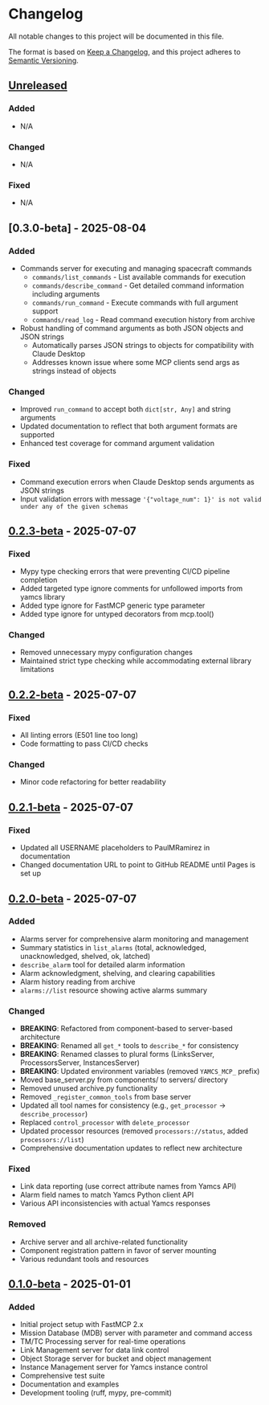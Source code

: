 # Changelog

All notable changes to this project will be documented in this file.

The format is based on [Keep a Changelog](https://keepachangelog.com/en/1.0.0/),
and this project adheres to [Semantic Versioning](https://semver.org/spec/v2.0.0.html).

## [Unreleased]

### Added
- N/A

### Changed
- N/A

### Fixed
- N/A

## [0.3.0-beta] - 2025-08-04

### Added
- Commands server for executing and managing spacecraft commands
  - `commands/list_commands` - List available commands for execution
  - `commands/describe_command` - Get detailed command information including arguments
  - `commands/run_command` - Execute commands with full argument support
  - `commands/read_log` - Read command execution history from archive
- Robust handling of command arguments as both JSON objects and JSON strings
  - Automatically parses JSON strings to objects for compatibility with Claude Desktop
  - Addresses known issue where some MCP clients send args as strings instead of objects

### Changed
- Improved `run_command` to accept both `dict[str, Any]` and string arguments
- Updated documentation to reflect that both argument formats are supported
- Enhanced test coverage for command argument validation

### Fixed
- Command execution errors when Claude Desktop sends arguments as JSON strings
- Input validation errors with message `'{"voltage_num": 1}' is not valid under any of the given schemas`

## [0.2.3-beta] - 2025-07-07

### Fixed
- Mypy type checking errors that were preventing CI/CD pipeline completion
- Added targeted type ignore comments for unfollowed imports from yamcs library
- Added type ignore for FastMCP generic type parameter
- Added type ignore for untyped decorators from mcp.tool()

### Changed
- Removed unnecessary mypy configuration changes
- Maintained strict type checking while accommodating external library limitations

## [0.2.2-beta] - 2025-07-07

### Fixed
- All linting errors (E501 line too long)
- Code formatting to pass CI/CD checks

### Changed
- Minor code refactoring for better readability

## [0.2.1-beta] - 2025-07-07

### Fixed
- Updated all USERNAME placeholders to PaulMRamirez in documentation
- Changed documentation URL to point to GitHub README until Pages is set up

## [0.2.0-beta] - 2025-07-07

### Added
- Alarms server for comprehensive alarm monitoring and management
- Summary statistics in `list_alarms` (total, acknowledged, unacknowledged, shelved, ok, latched)
- `describe_alarm` tool for detailed alarm information
- Alarm acknowledgment, shelving, and clearing capabilities
- Alarm history reading from archive
- `alarms://list` resource showing active alarms summary

### Changed
- **BREAKING**: Refactored from component-based to server-based architecture
- **BREAKING**: Renamed all `get_*` tools to `describe_*` for consistency
- **BREAKING**: Renamed classes to plural forms (LinksServer, ProcessorsServer, InstancesServer)
- **BREAKING**: Updated environment variables (removed `YAMCS_MCP_` prefix)
- Moved base_server.py from components/ to servers/ directory
- Removed unused archive.py functionality
- Removed `_register_common_tools` from base server
- Updated all tool names for consistency (e.g., `get_processor` → `describe_processor`)
- Replaced `control_processor` with `delete_processor`
- Updated processor resources (removed `processors://status`, added `processors://list`)
- Comprehensive documentation updates to reflect new architecture

### Fixed
- Link data reporting (use correct attribute names from Yamcs API)
- Alarm field names to match Yamcs Python client API
- Various API inconsistencies with actual Yamcs responses

### Removed
- Archive server and all archive-related functionality
- Component registration pattern in favor of server mounting
- Various redundant tools and resources

## [0.1.0-beta] - 2025-01-01

### Added
- Initial project setup with FastMCP 2.x
- Mission Database (MDB) server with parameter and command access
- TM/TC Processing server for real-time operations
- Link Management server for data link control
- Object Storage server for bucket and object management
- Instance Management server for Yamcs instance control
- Comprehensive test suite
- Documentation and examples
- Development tooling (ruff, mypy, pre-commit)

[Unreleased]: https://github.com/PaulMRamirez/yamcs-mcp-server/compare/v0.2.3-beta...HEAD
[0.2.3-beta]: https://github.com/PaulMRamirez/yamcs-mcp-server/compare/v0.2.2-beta...v0.2.3-beta
[0.2.2-beta]: https://github.com/PaulMRamirez/yamcs-mcp-server/compare/v0.2.1-beta...v0.2.2-beta
[0.2.1-beta]: https://github.com/PaulMRamirez/yamcs-mcp-server/compare/v0.2.0-beta...v0.2.1-beta
[0.2.0-beta]: https://github.com/PaulMRamirez/yamcs-mcp-server/compare/v0.1.0-beta...v0.2.0-beta
[0.1.0-beta]: https://github.com/PaulMRamirez/yamcs-mcp-server/releases/tag/v0.1.0-beta